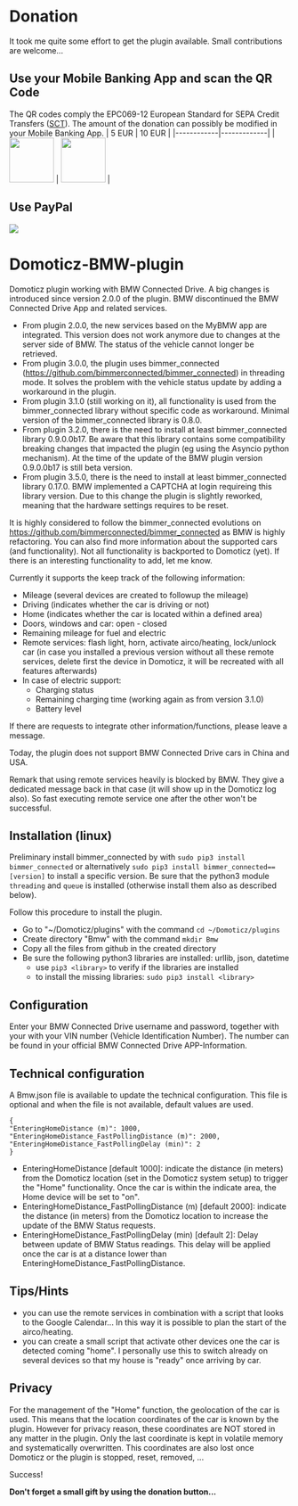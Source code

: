 # Donation
It took me quite some effort to get the plugin available. Small contributions are welcome...

## Use your Mobile Banking App and scan the QR Code
The QR codes comply the EPC069-12 European Standard for SEPA Credit Transfers ([SCT](https://www.europeanpaymentscouncil.eu/sites/default/files/KB/files/EPC069-12%20v2.1%20Quick%20Response%20Code%20-%20Guidelines%20to%20Enable%20the%20Data%20Capture%20for%20the%20Initiation%20of%20a%20SCT.pdf)). The amount of the donation can possibly be modified in your Mobile Banking App.
| 5 EUR      | 10 EUR      |
|------------|-------------|
| <img src="https://user-images.githubusercontent.com/16196363/110995432-a4db0d00-837a-11eb-99b4-e7059a85b68d.png" width="80" height="80"> | <img src="https://user-images.githubusercontent.com/16196363/110995495-bb816400-837a-11eb-9f71-8139df49e3fe.png" width="80" height="80"> |

## Use PayPal
[![](https://www.paypalobjects.com/en_US/BE/i/btn/btn_donateCC_LG.gif)](https://www.paypal.com/cgi-bin/webscr?cmd=_s-xclick&hosted_button_id=AT4L7ST55JR4A) 

# Domoticz-BMW-plugin
Domoticz plugin working with BMW Connected Drive. A big changes is introduced since version 2.0.0 of the plugin. BMW discontinued the BMW Connected Drive App and related services. 
* From plugin 2.0.0, the new services based on the MyBMW app are integrated. This version does not work anymore due to changes at the server side of BMW. The status of the vehicle cannot longer be retrieved.
* From plugin 3.0.0, the plugin uses bimmer_connected (https://github.com/bimmerconnected/bimmer_connected) in threading mode. It solves the problem with the vehicle status update by adding a workaround in the plugin.
* From plugin 3.1.0 (still working on it), all functionality is used from the bimmer_connected library without specific code as workaround. Minimal version of the bimmer_connected library is 0.8.0.
* From plugin 3.2.0, there is the need to install at least bimmer_connected library 0.9.0.0b17. Be aware that this library contains some compatibility breaking changes that impacted the plugin (eg using the Asyncio python mechanism). At the time of the update of the BMW plugin version 0.9.0.0b17 is still beta version.
* From plugin 3.5.0, there is the need to install at least bimmer_connected library 0.17.0. BMW implemented a CAPTCHA at login requireing this library version. Due to this change the plugin is slightly reworked, meaning that the hardware settings requires to be reset.

It is highly considered to follow the bimmer_connected evolutions on https://github.com/bimmerconnected/bimmer_connected as BMW is highly refactoring. You can also find more information about the supported cars (and functionality). Not all functionality is backported to Domoticz (yet). If there is an interesting functionality to add, let me know.

Currently it supports the keep track of the following information:
* Mileage (several devices are created to followup the mileage)
* Driving (indicates whether the car is driving or not)
* Home (indicates whether the car is located within a defined area)
* Doors, windows and car: open - closed
* Remaining mileage for fuel and electric
* Remote services: flash light, horn, activate airco/heating, lock/unlock car (in case you installed a previous version without all these remote services, delete first the device in Domoticz, it will be recreated with all features afterwards)
* In case of electric support:
    * Charging status
    * Remaining charging time (working again as from version 3.1.0)
    * Battery level

If there are requests to integrate other information/functions, please leave a message.

Today, the plugin does not support BMW Connected Drive cars in China and USA.

Remark that using remote services heavily is blocked by BMW. They give a dedicated message back in that case (it will show up in the Domoticz log also). So fast executing remote service one after the other won't be successful.

## Installation (linux)
Preliminary install bimmer_connected by with ```sudo pip3 install bimmer_connected``` or alternatively ```sudo pip3 install bimmer_connected==[version]``` to install a specific version.
Be sure that the python3 module ```threading``` and ```queue``` is installed (otherwise install them also as described below).

Follow this procedure to install the plugin.
* Go to "~/Domoticz/plugins" with the command ```cd ~/Domoticz/plugins```
* Create directory "Bmw" with the command ```mkdir Bmw```
* Copy all the files from github in the created directory
* Be sure the following python3 libraries are installed: urllib, json, datetime
   * use ```pip3 <library>``` to verify if the libraries are installed
   * to install the missing libraries: ```sudo pip3 install <library>```

## Configuration
Enter your BMW Connected Drive username and password, together with your with your VIN number (Vehicle Identification Number). The number can be found in your official BMW Connected Drive APP-Information.

## Technical configuration
A Bmw.json file is available to update the technical configuration. This file is optional and when the file is not available, default values are used.

```
{
"EnteringHomeDistance (m)": 1000,
"EnteringHomeDistance_FastPollingDistance (m)": 2000,
"EnteringHomeDistance_FastPollingDelay (min)": 2
}
```

* EnteringHomeDistance [default 1000]: indicate the distance (in meters) from the Domoticz location (set in the Domoticz system setup) to trigger the "Home" functionality. Once the car is within the indicate area, the Home device will be set to "on".
* EnteringHomeDistance_FastPollingDistance (m) [default 2000]: indicate the distance (in meters) from the Domoticz location to increase the update of the BMW Status requests.
* EnteringHomeDistance_FastPollingDelay (min) [default 2]: Delay between update of BMW Status readings. This delay will be applied once the car is at a distance lower than EnteringHomeDistance_FastPollingDistance.

## Tips/Hints
* you can use the remote services in combination with a script that looks to the Google Calendar... In this way it is possible to plan the start of the airco/heating.
* you can create a small script that activate other devices one the car is detected coming "home". I personally use this to switch already on several devices so that my house is "ready" once arriving by car.

## Privacy
For the management of the "Home" function, the geolocation of the car is used. This means that the location coordinates of the car is known by the plugin. However for privacy reason, these coordinates are NOT stored in any matter in the plugin. Only the last coordinate is kept in volatile memory and systematically overwritten. This coordinates are also lost once Domoticz or the plugin is stopped, reset, removed, ...


Success!

**Don't forget a small gift by using the donation button...**
